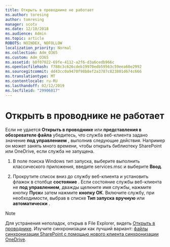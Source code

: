 ```yaml
---
title: Открыть в проводнике не работает
ms.author: toresing
author: tomresing
manager: scotv
ms.date: 12/10/2018
ms.audience: Admin
ms.topic: article
ROBOTS: NOINDEX, NOFOLLOW
localization_priority: Normal
ms.collection: Adm_O365
ms.custom: Adm_O365
ms.assetid: b8f07022-69fe-4112-a2f6-d3a6cedb966c
ms.openlocfilehash: f788c3c626cdeb19970edb59563c59eea60e2992
ms.sourcegitcommit: dd43cc0a9470f98b8ef2a3787c823801d674c666
ms.translationtype: MT
ms.contentlocale: ru-RU
ms.lasthandoff: 02/12/2019
ms.locfileid: "29906817"
---
```

# <a name="open-with-explorer-isnt-working"></a>Открыть в проводнике не работает

Если не удается **Открыть в проводнике** или **представления в обозревателе файла** убедитесь, что служба веб-клиента задано значение **под управлением** , выполнив следующие действия. Например он может занять много времени, чтобы открыть библиотеку SharePoint или OneDrive, если служба не запущена. 
  
1. В поле поиска Windows тип запуска, выберите выполнить классического приложения, введите services.msc и выберите **Ввод**.
    
2. Прокрутите список вниз до службу веб-клиента и установить флажок в столбце **состояние** . Если состояние службы веб-клиента не **под управлением**, дважды щелкните имя службы, нажмите кнопку **Пуск**и затем нажмите **кнопку ОК**. Включите службу, при необходимости, выбрав в списке **Тип запуска** **вручную** или **автоматически** . 
    
> [!NOTE]
> Для устранения неполадок, открыв в File Explorer, видеть [Открыть в проводнике](https://go.microsoft.com/fwlink/?linkid=871665). Изучите синхронизации как лучший вариант: [файлы синхронизации SharePoint с помощью нового клиента синхронизации OneDrive](https://go.microsoft.com/fwlink/?linkid=871666). 
  


